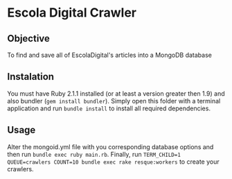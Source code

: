 # Escola Digital Crawler
## Objective
To find and save all of EscolaDigital's articles into a MongoDB database

## Instalation
You must have Ruby 2.1.1 installed (or at least a version greater then 1.9) and also bundler (`gem install bundler`). Simply open this folder with a terminal application and run `bundle install` to install all required dependencies.

## Usage
Alter the mongoid.yml file with you corresponding database options and then run `bundle exec ruby main.rb`. Finally, run `TERM_CHILD=1 QUEUE=crawlers COUNT=10 bundle exec rake resque:workers` to create your crawlers.
